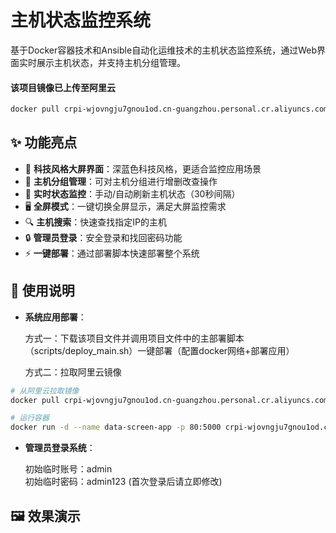 # 主机状态监控系统

基于Docker容器技术和Ansible自动化运维技术的主机状态监控系统，通过Web界面实时展示主机状态，并支持主机分组管理。

#### 该项目镜像已上传至阿里云  
```bash
docker pull crpi-wjovngju7gnou1od.cn-guangzhou.personal.cr.aliyuncs.com/hupeiye/data-screen:latest
```

## ✨ 功能亮点
- 🌌 **科技风格大屏界面**：深蓝色科技风格，更适合监控应用场景
- 🔧 **主机分组管理**：可对主机分组进行增删改查操作
- 🔄 **实时状态监控**：手动/自动刷新主机状态（30秒间隔）
- 🖥️ **全屏模式**：一键切换全屏显示，满足大屏监控需求
- 🔍 **主机搜索**：快速查找指定IP的主机
- 🔒 **管理员登录**：安全登录和找回密码功能
- ⚡ **一键部署**：通过部署脚本快速部署整个系统

## 📖 使用说明
- **系统应用部署**：
  
  方式一：下载该项目文件并调用项目文件中的主部署脚本（scripts/deploy_main.sh）一键部署（配置docker网络+部署应用）
  
  方式二：拉取阿里云镜像
```bash
# 从阿里云拉取镜像
docker pull crpi-wjovngju7gnou1od.cn-guangzhou.personal.cr.aliyuncs.com/hupeiye/data-screen:latest

# 运行容器
docker run -d --name data-screen-app -p 80:5000 crpi-wjovngju7gnou1od.cn-guangzhou.personal.cr.aliyuncs.com/hupeiye/data-screen
```

- **管理员登录系统**：
    
  初始临时账号：admin  
  初始临时密码：admin123 (首次登录后请立即修改)  
  


## 🖼️ 效果演示
